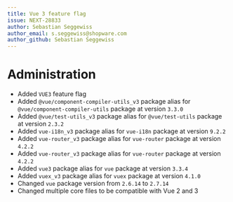 ```yaml
---
title: Vue 3 feature flag
issue: NEXT-28833
author: Sebastian Seggewiss
author_email: s.seggewiss@shopware.com
author_github: Sebastian Seggewiss
---
```

# Administration
* Added `VUE3` feature flag
* Added `@vue/component-compiler-utils_v3` package alias for `@vue/component-compiler-utils` package at version `3.3.0`
* Added `@vue/test-utils_v3` package alias for `@vue/test-utils` package at version `2.3.2`
* Added `vue-i18n_v3` package alias for `vue-i18n` package at version `9.2.2`
* Added `vue-router_v3` package alias for `vue-router` package at version `4.2.2`
* Added `vue-router_v3` package alias for `vue-router` package at version `4.2.2`
* Added `vue3` package alias for `vue` package at version `3.3.4`
* Added `vuex_v3` package alias for `vuex` package at version `4.1.0`
* Changed `vue` package version from `2.6.14` to `2.7.14`
* Changed multiple core files to be compatible with Vue 2 and 3
